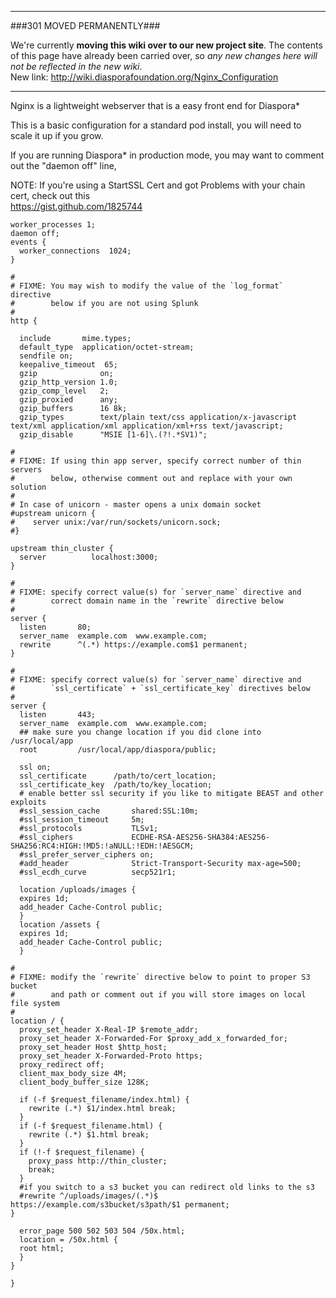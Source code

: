 ----

###301 MOVED PERMANENTLY###

We're currently **moving this wiki over to our new project site**. The contents of this page have  already been carried over, so _any new changes here will not be reflected in the new wiki_.  
New link: http://wiki.diasporafoundation.org/Nginx_Configuration

----

Nginx is a lightweight webserver that is a easy front end for Diaspora*

This is a basic configuration for a standard pod install, you will need to scale it up if you grow.

If you are running Diaspora* in production mode, you may want to comment out the "daemon off" line,

NOTE: If you're using a StartSSL Cert and got Problems with your chain cert, check out this  
https://gist.github.com/1825744

```
worker_processes 1;
daemon off;
events {
  worker_connections  1024;
}

#
# FIXME: You may wish to modify the value of the `log_format` directive
#        below if you are not using Splunk
#
http {

  include       mime.types;
  default_type  application/octet-stream;
  sendfile on;
  keepalive_timeout  65;
  gzip              on;
  gzip_http_version 1.0;
  gzip_comp_level   2;
  gzip_proxied      any;
  gzip_buffers      16 8k;
  gzip_types        text/plain text/css application/x-javascript text/xml application/xml application/xml+rss text/javascript;
  gzip_disable      "MSIE [1-6]\.(?!.*SV1)";

#
# FIXME: If using thin app server, specify correct number of thin servers
#        below, otherwise comment out and replace with your own solution
#
# In case of unicorn - master opens a unix domain socket
#upstream unicorn {
#    server unix:/var/run/sockets/unicorn.sock;
#}

upstream thin_cluster {
  server          localhost:3000;
}

#
# FIXME: specify correct value(s) for `server_name` directive and
#        correct domain name in the `rewrite` directive below
#
server {
  listen       80;
  server_name  example.com  www.example.com;
  rewrite      ^(.*) https://example.com$1 permanent;
}

#
# FIXME: specify correct value(s) for `server_name` directive and
#        `ssl_certificate` + `ssl_certificate_key` directives below
#
server {
  listen       443;
  server_name  example.com  www.example.com;
  ## make sure you change location if you did clone into /usr/local/app
  root         /usr/local/app/diaspora/public;

  ssl on;
  ssl_certificate      /path/to/cert_location;
  ssl_certificate_key  /path/to/key_location;
  # enable better ssl security if you like to mitigate BEAST and other exploits
  #ssl_session_cache       shared:SSL:10m;
  #ssl_session_timeout     5m;
  #ssl_protocols           TLSv1;
  #ssl_ciphers             ECDHE-RSA-AES256-SHA384:AES256-SHA256:RC4:HIGH:!MD5:!aNULL:!EDH:!AESGCM;
  #ssl_prefer_server_ciphers on;
  #add_header              Strict-Transport-Security max-age=500;
  #ssl_ecdh_curve          secp521r1;

  location /uploads/images {
  expires 1d;
  add_header Cache-Control public;
  }
  location /assets {
  expires 1d;
  add_header Cache-Control public;
  }

#
# FIXME: modify the `rewrite` directive below to point to proper S3 bucket
#        and path or comment out if you will store images on local file system
#
location / {
  proxy_set_header X-Real-IP $remote_addr;
  proxy_set_header X-Forwarded-For $proxy_add_x_forwarded_for;
  proxy_set_header Host $http_host;
  proxy_set_header X-Forwarded-Proto https;
  proxy_redirect off;
  client_max_body_size 4M;
  client_body_buffer_size 128K;

  if (-f $request_filename/index.html) {
    rewrite (.*) $1/index.html break;
  }
  if (-f $request_filename.html) {
    rewrite (.*) $1.html break;
  }
  if (!-f $request_filename) {
    proxy_pass http://thin_cluster;
    break;
  }
  #if you switch to a s3 bucket you can redirect old links to the s3
  #rewrite ^/uploads/images/(.*)$ https://example.com/s3bucket/s3path/$1 permanent;
}

  error_page 500 502 503 504 /50x.html;
  location = /50x.html {
  root html;
  }
}

}
```